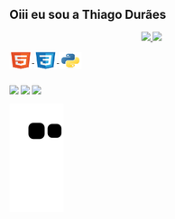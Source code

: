 ## Oiii eu sou a Thiago Durães
<div align="center">
  <a href="https://github.com/LacerdaT">
  <img height="160em" src="https://github-readme-stats.vercel.app/api?username=LacerdaT&show_icons=true&theme=midnight-purple&include_all_commits=true&count_private=true"/>
  <img height="150em" src="https://github-readme-stats.vercel.app/api/top-langs/?username=LacerdaT&layout=compact&langs_count=7&theme=midnight-purple"/>
</div>
<div style="display: inline_block"><br>
  <img align="center" alt="Lacerda-HTML" height="30" width="40" src="https://raw.githubusercontent.com/devicons/devicon/master/icons/html5/html5-original.svg">
  <img align="center" alt="Lacerda-CSS" height="30" width="40" src="https://raw.githubusercontent.com/devicons/devicon/master/icons/css3/css3-original.svg">
  <img align="center" alt="Lacerda-Python" height="30" width="40" src="https://raw.githubusercontent.com/devicons/devicon/master/icons/python/python-original.svg">
  
</div>
  
  ##
 
<div> 
 
 <a href="LacerdaT#0462" target="_blank"><img src="https://img.shields.io/badge/Discord-7289DA?style=for-the-badge&logo=discord&logoColor=white" target="_blank"></a> 
  <a href = "mailto:thiagoduraesdelacerda@gmail.com"><img src="https://img.shields.io/badge/Gmail-D14836?style=for-the-badge&logo=gmail&logoColor=white" target="_blank"></a>
  <a href="https://www.linkedin.com/in/thiago-lacerda-a17900ba/" target="_blank"><img src="https://img.shields.io/badge/-LinkedIn-%230077B5?style=for-the-badge&logo=linkedin&logoColor=white" target="_blank"></a> 
 
  ![Snake animation](https://github.com/LacerdaT/LacerdaT/blob/output/github-contribution-grid-snake.svg)
 
</div>

